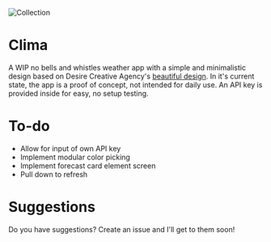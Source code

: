 
![Collection](https://github.com/pelcastre-leomat/clima-flutter/assets/61279897/001749c4-d771-4bf1-bcc1-5f78a3c9db09)

# Clima
A WIP no bells and whistles weather app with a simple and minimalistic design based on Desire Creative Agency's <a href=https://dribbble.com/shots/20675054-Mobile-Weather-app>beautiful design</a>. In it's current state, the app is a proof of concept, not intended for daily use. An API key is provided inside for easy, no setup testing.

# To-do
- Allow for input of own API key
- Implement modular color picking
- Implement forecast card element screen
- Pull down to refresh

# Suggestions
Do you have suggestions? Create an issue and I'll get to them soon!

